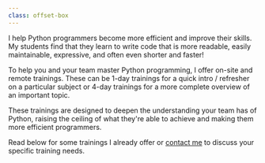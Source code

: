 ```yaml
---
class: offset-box
---
```


I help Python programmers become more efficient and improve their skills.
My students find that they learn to write code that is more readable, easily maintainable, expressive, and often even shorter and faster!

To help you and your team master Python programming, I offer on-site and remote trainings.
These can be 1-day trainings for a quick intro / refresher on a particular subject or 4-day trainings for a more complete overview of an important topic.

These trainings are designed to deepen the understanding your team has of Python, raising the ceiling of what they're able to achieve and making them more efficient programmers.

Read below for some trainings I already offer or [contact me](/about/#contacts) to discuss your specific training needs.
